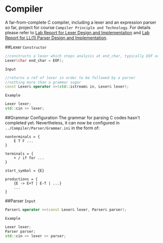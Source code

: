 # Compiler
A far-from-complete C compiler, including a lexer and an expression parser so far, project for course `Compiler Principle and Technology`.  For details please refer to [Lab Report for Lexer Design and Implementation](https://github.com/YangXuanyue/Compiler/blob/master/%E8%AF%8D%E6%B3%95%E5%88%86%E6%9E%90%E5%AE%9E%E9%AA%8C%E6%8A%A5%E5%91%8A.pdf) and [Lab Report for LL(1) Parser Design and Implementation](https://github.com/YangXuanyue/Compiler/blob/master/%E8%AF%AD%E6%B3%95%E5%88%86%E6%9E%90%E5%AE%9E%E9%AA%8C%E6%8A%A5%E5%91%8A.pdf).


##Lexer
`Constructor`
```Cpp
//constructs a lexer which stops analysis at end_char, typically EOF or '\n'
Lexer(char end_char = EOF); 
```
`Input`
```Cpp
//returns a ref of lexer in order to be followed by a parser
//nothing more than a grammar sugar
const Lexer& operator >>(std::istream& in, Lexer& lexer); 
```
`Example`
```Cpp
Lexer lexer;
std::cin >> lexer;
```

##Grammar Configuration
The grammar for parsing C codes hasn't completed yet. Nevertheless, it can now be configured in  `../Compiler/Parser/Grammar.ini` in the form of:

	nonterminals = {
		E T F ...
	}
	
	terminals = {
		+ / if for ...
	}
	
	start_symbol = {E}
	
	productions = {
		{E -> E+T | E-T | ...}
		...
	}


##Parser
`Input`
```Cpp
Parser& operator >>(const Lexer& lexer, Parser& parser);
```
`Example`
```Cpp
Lexer lexer;
Parser parser;
std::cin >> lexer >> parser;
```
